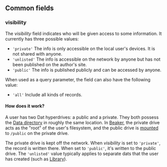 ## Common fields

### <span id="visibility">visibility</span>

The <var>visibility</var> field indicates who will be given access to some information. It currently has three possible values:

 - `'private'` The info is only accessible on the local user's devices. It is not shared with anyone.
 - `'unlisted'` The info is accessible on the network by anyone but has not been published on the author's site.
 - `'public'` The info is published publicly and can be accessed by anyone.

When used as a query parameter, the field can also have the following value:

 - `'all'` Include all kinds of records.

#### How does it work?

A user has two Dat hyperdrives: a public and a private. They both possess the [Data directory](/dir/data) in roughly the same location. In [Beaker](https://beakerbrowser.com), the private drive acts as the "root" of the user's filesystem, and the public drive is [mounted](/docs/mounts) to `/public` on the private drive.

The private drive is kept off the network. When <var>visibility</var> is set to `'private'`, the record is written there. When set to `'public'`, it's written to the public drive. The `'unlisted'` value typically applies to separate dats that the user has created (such as [Library](/api/library)).